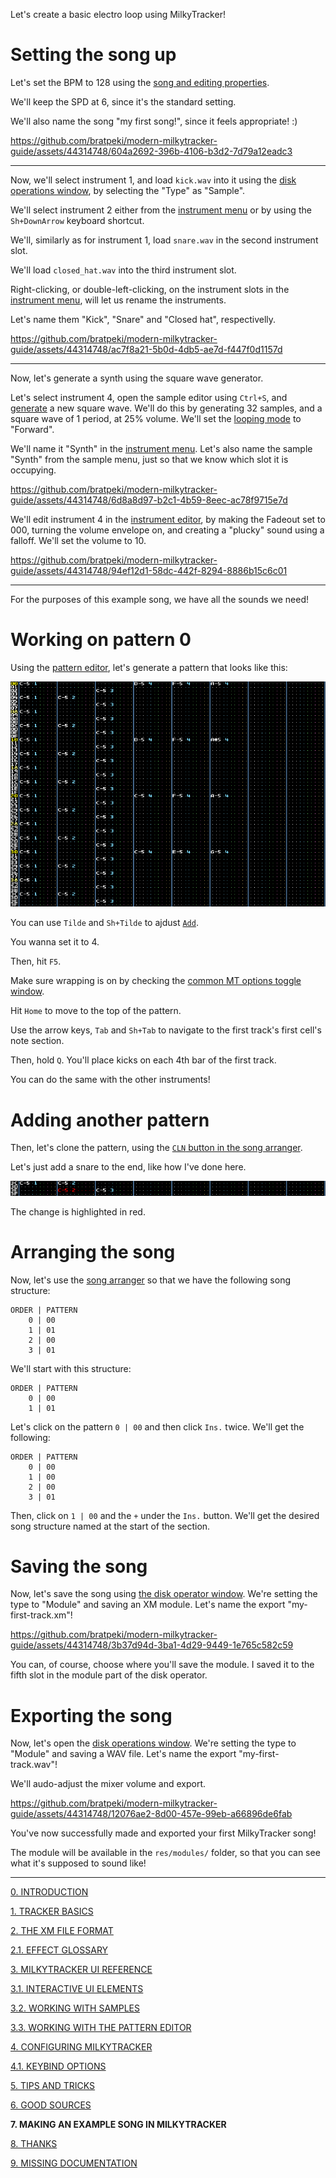 Let's create a basic electro loop using MilkyTracker!

# Setting the song up

Let's set the BPM to 128 using the [song and editing properties](./ui.md#song-and-editing-properties).

We'll keep the SPD at 6, since it's the standard setting.

We'll also name the song "my first song!", since it feels appropriate! :)

<!-- AVAILABLE AT: ../img/firstSong_1.mp4 -->
https://github.com/bratpeki/modern-milkytracker-guide/assets/44314748/604a2692-396b-4106-b3d2-7d79a12eadc3

---

Now, we'll select instrument 1, and load `kick.wav` into it using the
[disk operations window](./ui.md#disk-operations-window), by selecting the "Type" as "Sample".

We'll select instrument 2 either from the [instrument menu](./ui.md#instrument-menu) or by using
the `Sh+DownArrow` keyboard shortcut.

We'll, similarly as for instrument 1, load `snare.wav` in the second instrument slot.

We'll load `closed_hat.wav` into the third instrument slot.

Right-clicking, or double-left-clicking, on the instrument slots in the
[instrument menu](./ui.md#instrument-menu), will let us rename the instruments.

Let's name them "Kick", "Snare" and "Closed hat", respectivelly.

<!-- AVAILABLE AT: ../img/firstSong_2.mp4 -->
https://github.com/bratpeki/modern-milkytracker-guide/assets/44314748/ac7f8a21-5b0d-4db5-ae7d-f447f0d1157d

---

Now, let's generate a synth using the square wave generator.

Let's select instrument 4, open the sample editor using `Ctrl+S`, and
[generate](./samples.md#generators) a new square wave.
We'll do this by generating 32 samples, and a square wave of 1 period, at 25% volume.
We'll set the [looping mode](/ui.md#looping-mode-radio-buttons) to "Forward".

We'll name it "Synth" in the [instrument menu](./ui.md#instrument-menu). Let's also name the
sample "Synth" from the sample menu, just so that we know which slot it is occupying.

<!-- AVAILABLE AT: ../img/firstSong_3.mp4 -->
https://github.com/bratpeki/modern-milkytracker-guide/assets/44314748/6d8a8d97-b2c1-4b59-8eec-ac78f9715e7d

We'll edit instrument 4 in the [instrument editor](./ui.md#instrument-editor), by making the
Fadeout set to 000, turning the volume envelope on, and creating a "plucky" sound using a falloff.
We'll set the volume to 10.

<!-- AVAILABLE AT: ../img/firstSong_4.mp4 -->
https://github.com/bratpeki/modern-milkytracker-guide/assets/44314748/94ef12d1-58dc-442f-8294-8886b15c6c01

---

For the purposes of this example song, we have all the sounds we need!

# Working on pattern 0

Using the [pattern editor](TODO), let's generate a pattern that looks like this:

![firstSong_pat0.png](../img/firstSong_pat0.png)

You can use `Tilde` and `Sh+Tilde` to ajdust [`Add`](./ui.md#add).

You wanna set it to 4.

Then, hit `F5`.

Make sure wrapping is on by checking the
[common MT options toggle window](./ui.md#common-mt-options-toggle-window).

Hit `Home` to move to the top of the pattern.

Use the arrow keys, `Tab` and `Sh+Tab` to navigate to the first track's first cell's note section.

Then, hold `Q`.
You'll place kicks on each 4th bar of the first track.

You can do the same with the other instruments!

# Adding another pattern

Then, let's clone the pattern, using the [`CLN` button in the song arranger](./ui.md#the-song-arranger).

Let's just add a snare to the end, like how I've done here.

![firstSong_pat1.png](../img/firstSong_pat1.png)

The change is highlighted in red.

# Arranging the song

Now, let's use the [song arranger](TODO) so that we have the following song structure:

```
ORDER | PATTERN
    0 | 00
    1 | 01
    2 | 00
    3 | 01
```

We'll start with this structure:

```
ORDER | PATTERN
    0 | 00
    1 | 01
```

Let's click on the pattern `0 | 00` and then click `Ins.` twice. We'll get the following:

```
ORDER | PATTERN
    0 | 00
    1 | 00
    2 | 00
    3 | 01
```

Then, click on `1 | 00` and the `+` under the `Ins.` button.
We'll get the desired song structure named at the start of the section.

# Saving the song

Now, let's save the song using [the disk operator window]().
We're setting the type to "Module" and saving an XM module.
Let's name the export "my-first-track.xm"!

<!-- AVAILABLE AT: ../img/firstSong_5.mp4 -->
https://github.com/bratpeki/modern-milkytracker-guide/assets/44314748/3b37d94d-3ba1-4d29-9449-1e765c582c59

You can, of course, choose where you'll save the module.
I saved it to the fifth slot in the module part of the disk operator.

# Exporting the song

Now, let's open the [disk operations window](./ui.md#disk-operations-window).
We're setting the type to "Module" and saving a WAV file.
Let's name the export "my-first-track.wav"!

We'll audo-adjust the mixer volume and export.

<!-- AVAILABLE AT: ../img/firstSong_6.mp4 -->
https://github.com/bratpeki/modern-milkytracker-guide/assets/44314748/12076ae2-8d00-457e-99eb-a66896de6fab

You've now successfully made and exported your first MilkyTracker song!

The module will be available in the `res/modules/` folder, so that you can see what it's supposed to sound like!

---

[0. INTRODUCTION](./intro.md)

[1. TRACKER BASICS](./basics.md)

[2. THE XM FILE FORMAT](./xm.md)

[2.1. EFFECT GLOSSARY](./fx.md)

[3. MILKYTRACKER UI REFERENCE](./ui.md)

[3.1. INTERACTIVE UI ELEMENTS](./elems.md)

[3.2. WORKING WITH SAMPLES](./samples.md)

[3.3. WORKING WITH THE PATTERN EDITOR](./playlist.md)

[4. CONFIGURING MILKYTRACKER](./config.md)

[4.1. KEYBIND OPTIONS](./keybind.md)

[5. TIPS AND TRICKS](./tips.md)

[6. GOOD SOURCES](./sources.md)

**7. MAKING AN EXAMPLE SONG IN MILKYTRACKER**

[8. THANKS](./thanks.md)

[9. MISSING DOCUMENTATION](./missing.md)
